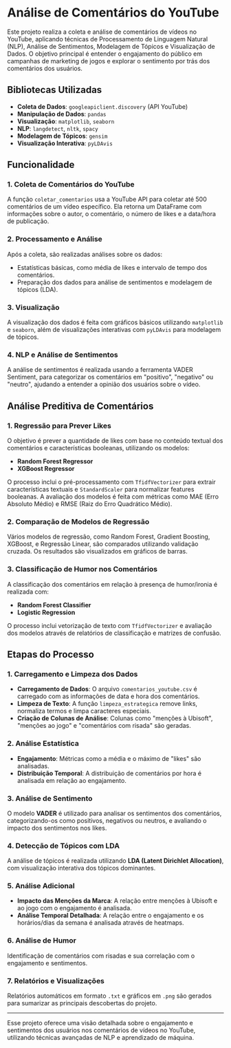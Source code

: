 # Análise de Comentários do YouTube

Este projeto realiza a coleta e análise de comentários de vídeos no YouTube, aplicando técnicas de Processamento de Linguagem Natural (NLP), Análise de Sentimentos, Modelagem de Tópicos e Visualização de Dados. O objetivo principal é entender o engajamento do público em campanhas de marketing de jogos e explorar o sentimento por trás dos comentários dos usuários.

## Bibliotecas Utilizadas

- **Coleta de Dados**: `googleapiclient.discovery` (API YouTube)
- **Manipulação de Dados**: `pandas`
- **Visualização**: `matplotlib`, `seaborn`
- **NLP**: `langdetect`, `nltk`, `spacy`
- **Modelagem de Tópicos**: `gensim`
- **Visualização Interativa**: `pyLDAvis`

## Funcionalidade

### 1. Coleta de Comentários do YouTube

A função `coletar_comentarios` usa a YouTube API para coletar até 500 comentários de um vídeo específico. Ela retorna um DataFrame com informações sobre o autor, o comentário, o número de likes e a data/hora de publicação.

### 2. Processamento e Análise

Após a coleta, são realizadas análises sobre os dados:

- Estatísticas básicas, como média de likes e intervalo de tempo dos comentários.
- Preparação dos dados para análise de sentimentos e modelagem de tópicos (LDA).

### 3. Visualização

A visualização dos dados é feita com gráficos básicos utilizando `matplotlib` e `seaborn`, além de visualizações interativas com `pyLDAvis` para modelagem de tópicos.

### 4. NLP e Análise de Sentimentos

A análise de sentimentos é realizada usando a ferramenta VADER Sentiment, para categorizar os comentários em "positivo", "negativo" ou "neutro", ajudando a entender a opinião dos usuários sobre o vídeo.

## Análise Preditiva de Comentários

### 1. Regressão para Prever Likes

O objetivo é prever a quantidade de likes com base no conteúdo textual dos comentários e características booleanas, utilizando os modelos:

- **Random Forest Regressor**
- **XGBoost Regressor**

O processo inclui o pré-processamento com `TfidfVectorizer` para extrair características textuais e `StandardScaler` para normalizar features booleanas. A avaliação dos modelos é feita com métricas como MAE (Erro Absoluto Médio) e RMSE (Raiz do Erro Quadrático Médio).

### 2. Comparação de Modelos de Regressão

Vários modelos de regressão, como Random Forest, Gradient Boosting, XGBoost, e Regressão Linear, são comparados utilizando validação cruzada. Os resultados são visualizados em gráficos de barras.

### 3. Classificação de Humor nos Comentários

A classificação dos comentários em relação à presença de humor/ironia é realizada com:

- **Random Forest Classifier**
- **Logistic Regression**

O processo inclui vetorização de texto com `TfidfVectorizer` e avaliação dos modelos através de relatórios de classificação e matrizes de confusão.

## Etapas do Processo

### 1. Carregamento e Limpeza dos Dados

- **Carregamento de Dados**: O arquivo `comentarios_youtube.csv` é carregado com as informações de data e hora dos comentários.
- **Limpeza de Texto**: A função `limpeza_estrategica` remove links, normaliza termos e limpa caracteres especiais.
- **Criação de Colunas de Análise**: Colunas como "menções à Ubisoft", "menções ao jogo" e "comentários com risada" são geradas.

### 2. Análise Estatística

- **Engajamento**: Métricas como a média e o máximo de "likes" são analisadas.
- **Distribuição Temporal**: A distribuição de comentários por hora é analisada em relação ao engajamento.

### 3. Análise de Sentimento

O modelo **VADER** é utilizado para analisar os sentimentos dos comentários, categorizando-os como positivos, negativos ou neutros, e avaliando o impacto dos sentimentos nos likes.

### 4. Detecção de Tópicos com LDA

A análise de tópicos é realizada utilizando **LDA (Latent Dirichlet Allocation)**, com visualização interativa dos tópicos dominantes.

### 5. Análise Adicional

- **Impacto das Menções da Marca**: A relação entre menções à Ubisoft e ao jogo com o engajamento é analisada.
- **Análise Temporal Detalhada**: A relação entre o engajamento e os horários/dias da semana é analisada através de heatmaps.

### 6. Análise de Humor

Identificação de comentários com risadas e sua correlação com o engajamento e sentimentos.

### 7. Relatórios e Visualizações

Relatórios automáticos em formato `.txt` e gráficos em `.png` são gerados para sumarizar as principais descobertas do projeto.

---

Esse projeto oferece uma visão detalhada sobre o engajamento e sentimentos dos usuários nos comentários de vídeos no YouTube, utilizando técnicas avançadas de NLP e aprendizado de máquina.
